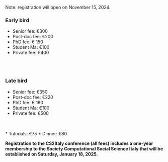 Note: registration will open on November 15, 2024.

### Early bird
* Senior fee: €300
* Post-doc fee: €200
* PhD fee: € 150
* Student Ma:  €100
* Private fee: €400
<br/>
<br/>

### Late bird
* Senior fee: €350
* Post-doc fee: €220
* PhD fee: € 160
* Student Ma:  €100
* Private fee: €500
<br/>
<br/>
* Tutorials: €75
* Dinner: €80 
<br/>

**Registration to the CS2Italy conference (all fees) includes a one-year membership to the Society Computational Social Science Italy that will be established on Saturday, January 18, 2025.**

